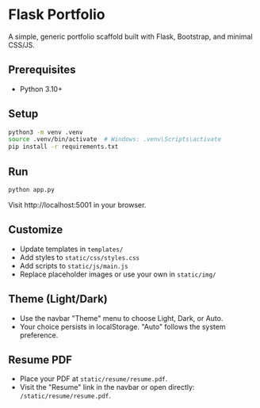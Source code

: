 # Flask Portfolio

A simple, generic portfolio scaffold built with Flask, Bootstrap, and minimal CSS/JS.

## Prerequisites
- Python 3.10+

## Setup
```bash
python3 -m venv .venv
source .venv/bin/activate  # Windows: .venv\Scripts\activate
pip install -r requirements.txt
```

## Run
```bash
python app.py
```

Visit http://localhost:5001 in your browser.

## Customize
- Update templates in `templates/`
- Add styles to `static/css/styles.css`
- Add scripts to `static/js/main.js`
- Replace placeholder images or use your own in `static/img/`

## Theme (Light/Dark)
- Use the navbar "Theme" menu to choose Light, Dark, or Auto.
- Your choice persists in localStorage. "Auto" follows the system preference.

## Resume PDF
- Place your PDF at `static/resume/resume.pdf`.
- Visit the "Resume" link in the navbar or open directly: `/static/resume/resume.pdf`.

